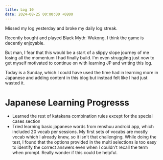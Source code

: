 ```yaml
---
title: Log 10
date: 2024-08-25 00:00:00 +0800
---
```

Missed my log yesterday and broke my daily log streak.

Recently bought and played Black Myth: Wukong. I think the game is decently enjoyable.

But man, I fear that this would be a start of a slippy slope journey of me losing all the momentum I had finally build. I'm even struggling just now to get myself motivated to continue on with learning JP and writing this log. 

Today is a Sunday, which I could have used the time had in learning more in Japanese and adding content in this blog but instead felt like I had just wasted it.

# Japanese Learning Progresss
- Learned the rest of katakana combination rules except for the special cases section
- Tried learning basic japanese words from renshuu android app, which included 20 vocab per sessions. My first sets of vocabs are mostly vocab which I already knew, so it isn't that challenging. While doing the test, I found that the options provided in the multi selections is too easy to identify the correct answers even when I couldn't recall the term when prompt. Really wonder if this could be helpful.

